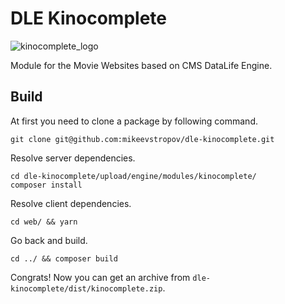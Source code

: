 # DLE Kinocomplete

![kinocomplete_logo](http://cdn.onpublic.ru/kinocomplete/assets/logo-card-small.png)

Module for the Movie Websites based on CMS DataLife Engine.

## Build

At first you need to clone a package by following command.
```$xslt
git clone git@github.com:mikeevstropov/dle-kinocomplete.git
```
Resolve server dependencies.
```$xslt
cd dle-kinocomplete/upload/engine/modules/kinocomplete/
composer install
```
Resolve client dependencies.
```$xslt
cd web/ && yarn
```
Go back and build.
```$xslt
cd ../ && composer build
```
Congrats! Now you can get an archive from `dle-kinocomplete/dist/kinocomplete.zip`.
